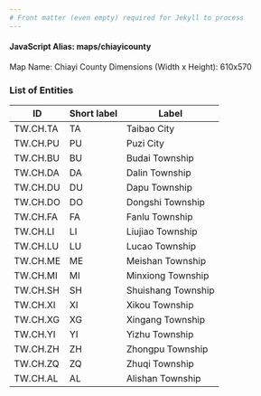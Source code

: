 ```yaml
---
# Front matter (even empty) required for Jekyll to process
---
```


#### JavaScript Alias: maps/chiayicounty

Map Name: Chiayi County
Dimensions (Width x Height): 610x570

### List of Entities

ID | Short label | Label
---|---|---|
TW.CH.TA|TA|Taibao City
TW.CH.PU|PU|Puzi City
TW.CH.BU|BU|Budai Township
TW.CH.DA|DA|Dalin Township
TW.CH.DU|DU|Dapu Township
TW.CH.DO|DO|Dongshi Township
TW.CH.FA|FA|Fanlu Township
TW.CH.LI|LI|Liujiao Township
TW.CH.LU|LU|Lucao Township
TW.CH.ME|ME|Meishan Township
TW.CH.MI|MI|Minxiong Township
TW.CH.SH|SH|Shuishang Township
TW.CH.XI|XI|Xikou Township
TW.CH.XG|XG|Xingang Township
TW.CH.YI|YI|Yizhu Township
TW.CH.ZH|ZH|Zhongpu Township
TW.CH.ZQ|ZQ|Zhuqi Township
TW.CH.AL|AL|Alishan Township